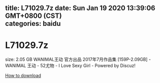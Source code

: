 
title: L71029.7z
date: Sun Jan 19 2020 13:39:06 GMT+0800 (CST)    
categories: baidu
---

# L71029.7z
size: 2.05 GB
 WANIMAL王动 官方出品 2017年7月作品集 [159P-2.09GB] - WANIMAL 王动 - 52尤物 - I Love Sexy Girl - Powered by Discuz!
 

[How to download](https://bpcam.bemobtrk.com/go/2ceec3aa-1ca2-46d6-b9ff-aaa5c184517c?jno=44)